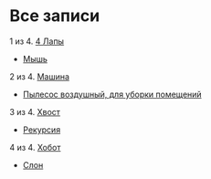 # Все записи

1 из 4. [4 Лапы](./meta_4_lapy.md)

* [Мышь](./2020-07-06_mouse.md)


2 из 4. [Машина](./meta_mashina.md)

* [Пылесос воздушный, для уборки помещений](./2020-07-06_vacuum.md)


3 из 4. [Хвост](./meta_hvost.md)

* [Рекурсия](./2020-07-06_recursion.md)


4 из 4. [Хобот](./meta_hobot.md)

* [Слон](./2020-07-06_elephant.md)


